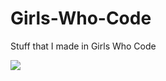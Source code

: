 # Girls-Who-Code
Stuff that I made in Girls Who Code


<img src="http://depts.washington.edu/womenctr/wordpress/wp-content/uploads/gwc-logo-300x120.png"/>
